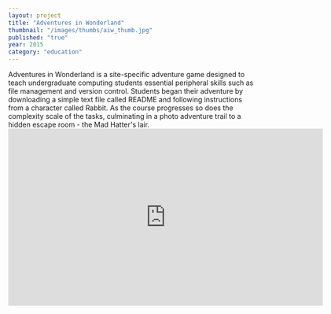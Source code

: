 ```yaml
---
layout: project
title: "Adventures in Wonderland"
thumbnail: "/images/thumbs/aiw_thumb.jpg"
published: "true"
year: 2015
category: "education"
---
```




<div class="projectIntro">
Adventures in Wonderland is a site-specific adventure game designed to teach undergraduate computing students essential peripheral skills such as file management and version control. Students began their adventure by downloading a simple text file called README and following instructions from a character called Rabbit. As the course progresses so does the complexity scale of the tasks, culminating in a photo adventure trail to a hidden escape room - the Mad Hatter's lair.
</div>

<div class="projectImages">

<iframe src="https://player.vimeo.com/video/391681929" width="640" height="360" frameborder="0" allow="autoplay; fullscreen" allowfullscreen></iframe>
</div>
